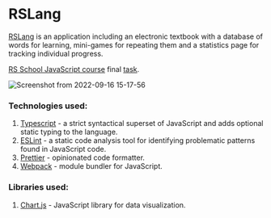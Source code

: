 # RSLang
[RSLang](https://rolling-scopes-school.github.io/svoboda88-JSFE2022Q1/rslang/) is an application including an electronic textbook with a database of words for learning, mini-games for repeating them and a statistics page for tracking individual progress. 

[RS School JavaScript course](https://rs.school/js/) final [task](https://github.com/rolling-scopes-school/tasks/blob/master/tasks/stage-2/rs-lang/rslang.md).

![Screenshot from 2022-09-16 15-17-56](https://user-images.githubusercontent.com/93217444/190637110-0d68360f-6306-4d60-a996-fda25afca488.png)

### Technologies used:
1. [Typescript](https://www.typescriptlang.org/) - a strict syntactical superset of JavaScript and adds optional static typing to the language.
2. [ESLint](https://eslint.org/) - a static code analysis tool for identifying problematic patterns found in JavaScript code.
3. [Prettier](https://prettier.io/) - opinionated code formatter.  
4. [Webpack](https://webpack.js.org/) - module bundler for JavaScript.  
  
### Libraries used:
1. [Chart.js](https://www.chartjs.org/) - JavaScript library for data visualization.


